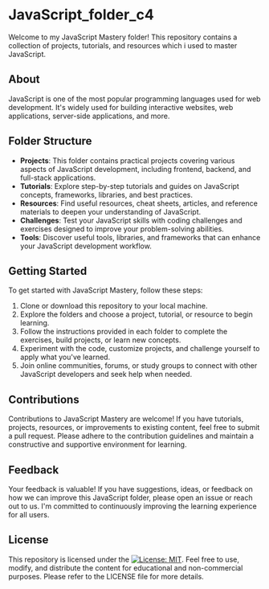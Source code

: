 # JavaScript_folder_c4

Welcome to my JavaScript Mastery folder! This repository contains a collection of projects, tutorials, and resources which i used to master JavaScript.

## About

JavaScript is one of the most popular programming languages used for web development. It's widely used for building interactive websites, web applications, server-side applications, and more.

## Folder Structure

- **Projects**: This folder contains practical projects covering various aspects of JavaScript development, including frontend, backend, and full-stack applications.
- **Tutorials**: Explore step-by-step tutorials and guides on JavaScript concepts, frameworks, libraries, and best practices.
- **Resources**: Find useful resources, cheat sheets, articles, and reference materials to deepen your understanding of JavaScript.
- **Challenges**: Test your JavaScript skills with coding challenges and exercises designed to improve your problem-solving abilities.
- **Tools**: Discover useful tools, libraries, and frameworks that can enhance your JavaScript development workflow.

## Getting Started

To get started with JavaScript Mastery, follow these steps:

1. Clone or download this repository to your local machine.
2. Explore the folders and choose a project, tutorial, or resource to begin learning.
3. Follow the instructions provided in each folder to complete the exercises, build projects, or learn new concepts.
4. Experiment with the code, customize projects, and challenge yourself to apply what you've learned.
5. Join online communities, forums, or study groups to connect with other JavaScript developers and seek help when needed.

## Contributions

Contributions to JavaScript Mastery are welcome! If you have tutorials, projects, resources, or improvements to existing content, feel free to submit a pull request. Please adhere to the contribution guidelines and maintain a constructive and supportive environment for learning.

## Feedback

Your feedback is valuable! If you have suggestions, ideas, or feedback on how we can improve this JavaScript folder, please open an issue or reach out to us. I'm committed to continuously improving the learning experience for all users.

## License

This repository is licensed under the [![License: MIT](https://img.shields.io/badge/License-MIT-yellow.svg)](https://opensource.org/licenses/MIT). Feel free to use, modify, and distribute the content for educational and non-commercial purposes. Please refer to the LICENSE file for more details.
